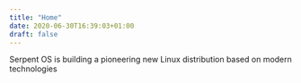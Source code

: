 ```yaml
---
title: "Home"
date: 2020-06-30T16:39:03+01:00
draft: false
---
```


Serpent OS is building a pioneering new Linux distribution based on modern technologies

